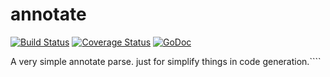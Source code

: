 # annotate

[![Build Status](https://travis-ci.org/fzerorubigd/annotate.svg)](https://travis-ci.org/fzerorubigd/annotate)
[![Coverage Status](https://coveralls.io/repos/fzerorubigd/annotate/badge.svg?branch=master&service=github)](https://coveralls.io/github/fzerorubigd/annotate?branch=master)
[![GoDoc](https://godoc.org/github.com/fzerorubigd/annotate?status.svg)](https://godoc.org/github.com/fzerorubigd/annotate)

A very simple annotate parse. just for simplify things in code generation.````